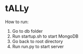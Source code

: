 # tALLy

How to run:  
1. Go to db folder
2. Run startup.sh to start MongoDB
3. Go back to root directory
4. Run run.py to start server
